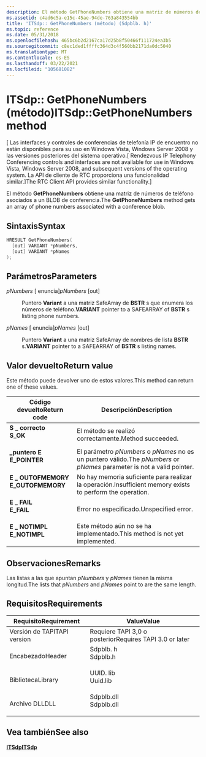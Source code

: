 ```yaml
---
description: El método GetPhoneNumbers obtiene una matriz de números de teléfono asociados a un BLOB de conferencia.
ms.assetid: c4ad6c5a-e15c-45ae-94de-763a843554bb
title: 'ITSdp:: GetPhoneNumbers (método) (Sdpblb. h)'
ms.topic: reference
ms.date: 05/31/2018
ms.openlocfilehash: 465bc6b2d2167ca17d25b8f50466f111724ea3b5
ms.sourcegitcommit: c8ec1ded1ffffc364d3c4f560bb2171da0dc5040
ms.translationtype: MT
ms.contentlocale: es-ES
ms.lasthandoff: 03/22/2021
ms.locfileid: "105681082"
---
```

# <a name="itsdpgetphonenumbers-method"></a><span data-ttu-id="96508-103">ITSdp:: GetPhoneNumbers (método)</span><span class="sxs-lookup"><span data-stu-id="96508-103">ITSdp::GetPhoneNumbers method</span></span>

<span data-ttu-id="96508-104">\[ Las interfaces y controles de conferencias de telefonía IP de encuentro no están disponibles para su uso en Windows Vista, Windows Server 2008 y las versiones posteriores del sistema operativo.</span><span class="sxs-lookup"><span data-stu-id="96508-104">\[ Rendezvous IP Telephony Conferencing controls and interfaces are not available for use in Windows Vista, Windows Server 2008, and subsequent versions of the operating system.</span></span> <span data-ttu-id="96508-105">La API de cliente de RTC proporciona una funcionalidad similar.\]</span><span class="sxs-lookup"><span data-stu-id="96508-105">The RTC Client API provides similar functionality.\]</span></span>

<span data-ttu-id="96508-106">El método **GetPhoneNumbers** obtiene una matriz de números de teléfono asociados a un BLOB de conferencia.</span><span class="sxs-lookup"><span data-stu-id="96508-106">The **GetPhoneNumbers** method gets an array of phone numbers associated with a conference blob.</span></span>

## <a name="syntax"></a><span data-ttu-id="96508-107">Sintaxis</span><span class="sxs-lookup"><span data-stu-id="96508-107">Syntax</span></span>


```C++
HRESULT GetPhoneNumbers(
  [out] VARIANT *pNumbers,
  [out] VARIANT *pNames
);
```



## <a name="parameters"></a><span data-ttu-id="96508-108">Parámetros</span><span class="sxs-lookup"><span data-stu-id="96508-108">Parameters</span></span>

<dl> <dt>

<span data-ttu-id="96508-109">*pNumbers* \[ enuncia\]</span><span class="sxs-lookup"><span data-stu-id="96508-109">*pNumbers* \[out\]</span></span>
</dt> <dd>

<span data-ttu-id="96508-110">Puntero **Variant** a una matriz SafeArray de **BSTR** s que enumera los números de teléfono.</span><span class="sxs-lookup"><span data-stu-id="96508-110">**VARIANT** pointer to a SAFEARRAY of **BSTR** s listing phone numbers.</span></span>

</dd> <dt>

<span data-ttu-id="96508-111">*pNames* \[ enuncia\]</span><span class="sxs-lookup"><span data-stu-id="96508-111">*pNames* \[out\]</span></span>
</dt> <dd>

<span data-ttu-id="96508-112">Puntero **Variant** a una matriz SafeArray de nombres de lista **BSTR** s.</span><span class="sxs-lookup"><span data-stu-id="96508-112">**VARIANT** pointer to a SAFEARRAY of **BSTR** s listing names.</span></span>

</dd> </dl>

## <a name="return-value"></a><span data-ttu-id="96508-113">Valor devuelto</span><span class="sxs-lookup"><span data-stu-id="96508-113">Return value</span></span>

<span data-ttu-id="96508-114">Este método puede devolver uno de estos valores.</span><span class="sxs-lookup"><span data-stu-id="96508-114">This method can return one of these values.</span></span>



| <span data-ttu-id="96508-115">Código devuelto</span><span class="sxs-lookup"><span data-stu-id="96508-115">Return code</span></span>                                                                                   | <span data-ttu-id="96508-116">Descripción</span><span class="sxs-lookup"><span data-stu-id="96508-116">Description</span></span>                                                             |
|-----------------------------------------------------------------------------------------------|-------------------------------------------------------------------------|
| <dl> <span data-ttu-id="96508-117"><dt>**S \_ correcto**</dt></span><span class="sxs-lookup"><span data-stu-id="96508-117"><dt>**S\_OK**</dt></span></span> </dl>          | <span data-ttu-id="96508-118">El método se realizó correctamente.</span><span class="sxs-lookup"><span data-stu-id="96508-118">Method succeeded.</span></span><br/>                                            |
| <dl> <span data-ttu-id="96508-119"><dt>**\_puntero E**</dt></span><span class="sxs-lookup"><span data-stu-id="96508-119"><dt>**E\_POINTER**</dt></span></span> </dl>     | <span data-ttu-id="96508-120">El parámetro *pNumbers* o *pNames* no es un puntero válido.</span><span class="sxs-lookup"><span data-stu-id="96508-120">The *pNumbers* or *pNames* parameter is not a valid pointer.</span></span><br/> |
| <dl> <span data-ttu-id="96508-121"><dt>**E \_ OUTOFMEMORY**</dt></span><span class="sxs-lookup"><span data-stu-id="96508-121"><dt>**E\_OUTOFMEMORY**</dt></span></span> </dl> | <span data-ttu-id="96508-122">No hay memoria suficiente para realizar la operación.</span><span class="sxs-lookup"><span data-stu-id="96508-122">Insufficient memory exists to perform the operation.</span></span><br/>         |
| <dl> <span data-ttu-id="96508-123"><dt>**E \_ FAIL**</dt></span><span class="sxs-lookup"><span data-stu-id="96508-123"><dt>**E\_FAIL**</dt></span></span> </dl>        | <span data-ttu-id="96508-124">Error no especificado.</span><span class="sxs-lookup"><span data-stu-id="96508-124">Unspecified error.</span></span><br/>                                           |
| <dl> <span data-ttu-id="96508-125"><dt>**E \_ NOTIMPL**</dt></span><span class="sxs-lookup"><span data-stu-id="96508-125"><dt>**E\_NOTIMPL**</dt></span></span> </dl>     | <span data-ttu-id="96508-126">Este método aún no se ha implementado.</span><span class="sxs-lookup"><span data-stu-id="96508-126">This method is not yet implemented.</span></span><br/>                          |



 

## <a name="remarks"></a><span data-ttu-id="96508-127">Observaciones</span><span class="sxs-lookup"><span data-stu-id="96508-127">Remarks</span></span>

<span data-ttu-id="96508-128">Las listas a las que apuntan *pNumbers* y *pNames* tienen la misma longitud.</span><span class="sxs-lookup"><span data-stu-id="96508-128">The lists that *pNumbers* and *pNames* point to are the same length.</span></span>

## <a name="requirements"></a><span data-ttu-id="96508-129">Requisitos</span><span class="sxs-lookup"><span data-stu-id="96508-129">Requirements</span></span>



| <span data-ttu-id="96508-130">Requisito</span><span class="sxs-lookup"><span data-stu-id="96508-130">Requirement</span></span> | <span data-ttu-id="96508-131">Value</span><span class="sxs-lookup"><span data-stu-id="96508-131">Value</span></span> |
|-------------------------|---------------------------------------------------------------------------------------|
| <span data-ttu-id="96508-132">Versión de TAPI</span><span class="sxs-lookup"><span data-stu-id="96508-132">TAPI version</span></span><br/> | <span data-ttu-id="96508-133">Requiere TAPI 3,0 o posterior</span><span class="sxs-lookup"><span data-stu-id="96508-133">Requires TAPI 3.0 or later</span></span><br/>                                                 |
| <span data-ttu-id="96508-134">Encabezado</span><span class="sxs-lookup"><span data-stu-id="96508-134">Header</span></span><br/>       | <dl> <span data-ttu-id="96508-135"><dt>Sdpblb. h</dt></span><span class="sxs-lookup"><span data-stu-id="96508-135"><dt>Sdpblb.h</dt></span></span> </dl>   |
| <span data-ttu-id="96508-136">Biblioteca</span><span class="sxs-lookup"><span data-stu-id="96508-136">Library</span></span><br/>      | <dl> <span data-ttu-id="96508-137"><dt>UUID. lib</dt></span><span class="sxs-lookup"><span data-stu-id="96508-137"><dt>Uuid.lib</dt></span></span> </dl>   |
| <span data-ttu-id="96508-138">Archivo DLL</span><span class="sxs-lookup"><span data-stu-id="96508-138">DLL</span></span><br/>          | <dl> <span data-ttu-id="96508-139"><dt>Sdpblb.dll</dt></span><span class="sxs-lookup"><span data-stu-id="96508-139"><dt>Sdpblb.dll</dt></span></span> </dl> |



## <a name="see-also"></a><span data-ttu-id="96508-140">Vea también</span><span class="sxs-lookup"><span data-stu-id="96508-140">See also</span></span>

<dl> <dt>

[<span data-ttu-id="96508-141">**ITSdp**</span><span class="sxs-lookup"><span data-stu-id="96508-141">**ITSdp**</span></span>](itsdp.md)
</dt> </dl>

 

 




